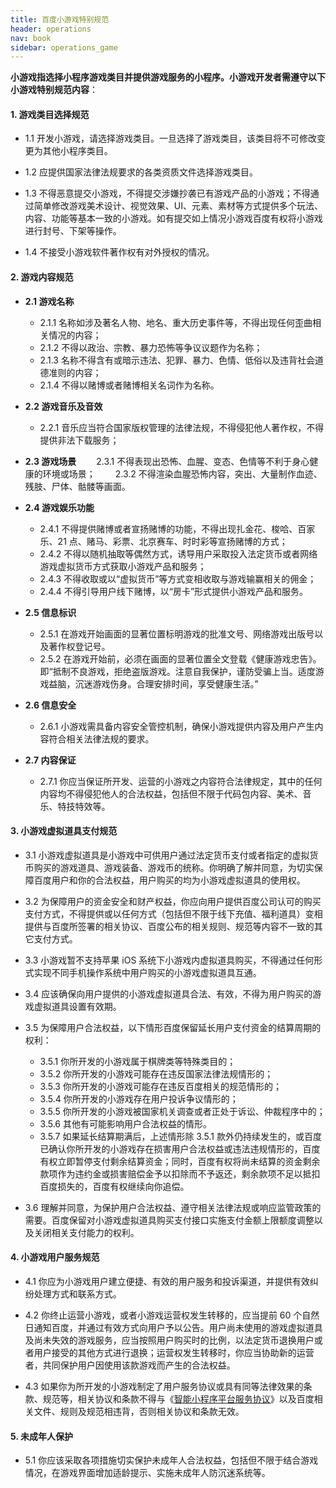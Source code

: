 ```yaml
---
title: 百度小游戏特别规范
header: operations
nav: book
sidebar: operations_game
---
```


**小游戏指选择小程序游戏类目并提供游戏服务的小程序。小游戏开发者需遵守以下小游戏特别规范内容**：

#### 1. 游戏类目选择规范
+ 1.1 开发小游戏，请选择游戏类目。一旦选择了游戏类目，该类目将不可修改变更为其他小程序类目。

+ 1.2 应提供国家法律法规要求的各类资质文件选择游戏类目。

+ 1.3 不得恶意提交小游戏，不得提交涉嫌抄袭已有游戏产品的小游戏；不得通过简单修改游戏美术设计、视觉效果、UI、元素、素材等方式提供多个玩法、内容、功能等基本一致的小游戏。如有提交如上情况小游戏百度有权将小游戏进行封号、下架等操作。

+ 1.4 不接受小游戏软件著作权有对外授权的情况。


#### 2. 游戏内容规范
+ **2.1 游戏名称**
    +  2.1.1 名称如涉及著名人物、地名、重大历史事件等，不得出现任何歪曲相关情况的内容；
    + 2.1.2 不得以政治、宗教、暴力恐怖等争议议题作为名称；
    + 2.1.3 名称不得含有或暗示违法、犯罪、暴力、色情、低俗以及违背社会道德准则的内容；
    + 2.1.4 不得以赌博或者赌博相关名词作为名称。

+ **2.2 游戏音乐及音效**
    + 2.2.1 音乐应当符合国家版权管理的法律法规，不得侵犯他人著作权，不得提供非法下载服务；

+ **2.3 游戏场景**
  2.3.1 不得表现出恐怖、血腥、变态、色情等不利于身心健康的环境或场景；
  2.3.2 不得渲染血腥恐怖内容，突出、大量制作血迹、残肢、尸体、骷髅等画面。

+ **2.4 游戏娱乐功能**
    + 2.4.1 不得提供赌博或者宣扬赌博的功能，不得出现扎金花、梭哈、百家乐、21 点、赌马、彩票、北京赛车、时时彩等宣扬赌博的方式；
    + 2.4.2 不得以随机抽取等偶然方式，诱导用户采取投入法定货币或者网络游戏虚拟货币方式获取小游戏产品和服务；
    + 2.4.3 不得收取或以“虚拟货币”等方式变相收取与游戏输赢相关的佣金；
    + 2.4.4 不得引导用户线下赌博，以“房卡”形式提供小游戏产品和服务。

+ **2.5 信息标识**
    + 2.5.1 在游戏开始画面的显著位置标明游戏的批准文号、网络游戏出版号以及著作权登记号。
    + 2.5.2 在游戏开始前，必须在画面的显著位置全文登载《健康游戏忠告》。即“抵制不良游戏，拒绝盗版游戏。注意自我保护，谨防受骗上当。适度游戏益脑，沉迷游戏伤身。合理安排时间，享受健康生活。”

+ **2.6 信息安全**
    + 2.6.1 小游戏需具备内容安全管控机制，确保小游戏提供内容及用户产生内容符合相关法律法规的要求。

+ **2.7 内容保证**
    + 2.7.1 你应当保证所开发、运营的小游戏之内容符合法律规定，其中的任何内容均不得侵犯他人的合法权益，包括但不限于代码包内容、美术、音乐、特技特效等。

#### 3. 小游戏虚拟道具支付规范
+ 3.1 小游戏虚拟道具是小游戏中可供用户通过法定货币支付或者指定的虚拟货币购买的游戏道具、游戏装备、游戏币的统称。你明确了解并同意，为切实保障百度用户和你的合法权益，用户购买的均为小游戏虚拟道具的使用权。

+ 3.2 为保障用户的资金安全和财产权益，你应向用户提供百度公司认可的购买支付方式，不得提供或以任何方式（包括但不限于线下充值、福利道具）变相提供与百度所签署的相关协议、百度公布的相关规则、规范等内容不一致的其它支付方式。

+ 3.3 小游戏暂不支持苹果 iOS 系统下小游戏内虚拟道具购买，不得通过任何形式实现不同手机操作系统中用户购买的小游戏虚拟道具互通。

+ 3.4 应该确保向用户提供的小游戏虚拟道具合法、有效，不得为用户购买的游戏虚拟道具设置有效期。

+ 3.5 为保障用户合法权益，以下情形百度保留延长用户支付资金的结算周期的权利：
    + 3.5.1 你所开发的小游戏属于棋牌类等特殊类目的；
    + 3.5.2 你所开发的小游戏可能存在违反国家法律法规情形的；
    + 3.5.3 你所开发的小游戏可能存在违反百度相关的规范情形的；
    + 3.5.4 你所开发的小游戏存在用户投诉争议情形的；
    + 3.5.5 你所开发的小游戏被国家机关调查或者正处于诉讼、仲裁程序中的；
    + 3.5.6 其他有可能影响用户合法权益的情形。
    + 3.5.7 如果延长结算期满后，上述情形除 3.5.1 款外仍持续发生的，或百度已确认你所开发的小游戏存在损害用户合法权益或违法违规情形的，百度有权立即暂停支付剩余结算资金；同时，百度有权将尚未结算的资金剩余款项作为违约金或损害赔偿金予以扣除而不予返还，剩余款项不足以抵扣百度损失的，百度有权继续向你追偿。

+ 3.6 理解并同意，为保护用户合法权益、遵守相关法律法规或响应监管政策的需要。百度保留对小游戏虚拟道具购买支付接口实施支付金额上限额度调整以及关闭相关支付能力的权利。

#### 4. 小游戏用户服务规范
+ 4.1 你应为小游戏用户建立便捷、有效的用户服务和投诉渠道，并提供有效纠纷处理方式和联系方式。

+ 4.2 你终止运营小游戏，或者小游戏运营权发生转移的，应当提前 60 个自然日通知百度，并通过有效方式向用户予以公告。用户尚未使用的游戏虚拟道具及尚未失效的游戏服务，应当按照用户购买时的比例，以法定货币退换用户或者用户接受的其他方式进行退换；运营权发生转移时，你应当协助新的运营者，共同保护用户因使用该款游戏而产生的合法权益。

+ 4.3 如果你为所开发的小游戏制定了用户服务协议或具有同等法律效果的条款、规范等，相关协议和条款不得与《[智能小程序平台服务协议](https://smartprogram.baidu.com/docs/operations/service/)》以及百度相关文件、规则及规范相违背，否则相关协议和条款无效。

#### 5. 未成年人保护
+ 5.1 你应该采取各项措施切实保护未成年人合法权益，包括但不限于结合游戏情况，在游戏界面增加适龄提示、实施未成年人防沉迷系统等。

